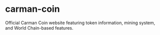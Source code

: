 # carman-coin
Official Carman Coin website featuring token information, mining system, and World Chain-based features.
